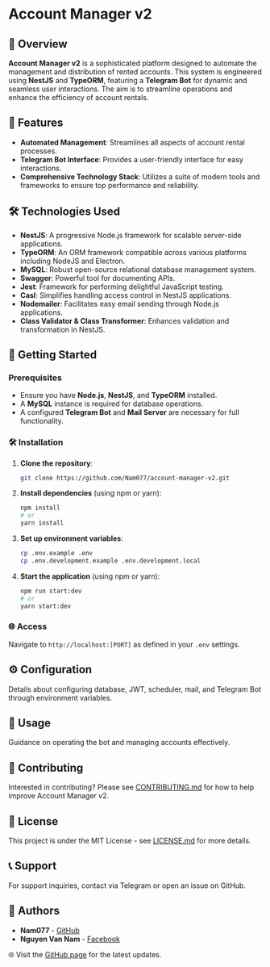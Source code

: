 
# Account Manager v2

## 🌟 Overview
**Account Manager v2** is a sophisticated platform designed to automate the management and distribution of rented accounts. This system is engineered using **NestJS** and **TypeORM**, featuring a **Telegram Bot** for dynamic and seamless user interactions. The aim is to streamline operations and enhance the efficiency of account rentals.

## 🚀 Features
- **Automated Management**: Streamlines all aspects of account rental processes.
- **Telegram Bot Interface**: Provides a user-friendly interface for easy interactions.
- **Comprehensive Technology Stack**: Utilizes a suite of modern tools and frameworks to ensure top performance and reliability.

## 🛠 Technologies Used
- **NestJS**: A progressive Node.js framework for scalable server-side applications.
- **TypeORM**: An ORM framework compatible across various platforms including NodeJS and Electron.
- **MySQL**: Robust open-source relational database management system.
- **Swagger**: Powerful tool for documenting APIs.
- **Jest**: Framework for performing delightful JavaScript testing.
- **Casl**: Simplifies handling access control in NestJS applications.
- **Nodemailer**: Facilitates easy email sending through Node.js applications.
- **Class Validator & Class Transformer**: Enhances validation and transformation in NestJS.

## 🔧 Getting Started

### Prerequisites
- Ensure you have **Node.js**, **NestJS**, and **TypeORM** installed.
- A **MySQL** instance is required for database operations.
- A configured **Telegram Bot** and **Mail Server** are necessary for full functionality.

### 🛠 Installation
1. **Clone the repository**:
   ```bash
   git clone https://github.com/Nam077/account-manager-v2.git
   ```
2. **Install dependencies** (using npm or yarn):
   ```bash
   npm install
   # or
   yarn install
   ```
3. **Set up environment variables**:
   ```bash
   cp .env.example .env
   cp .env.development.example .env.development.local
   ```
4. **Start the application** (using npm or yarn):
   ```bash
   npm run start:dev
   # or
   yarn start:dev
   ```

### 🌐 Access
Navigate to `http://localhost:[PORT]` as defined in your `.env` settings.

## ⚙️ Configuration
Details about configuring database, JWT, scheduler, mail, and Telegram Bot through environment variables.

## 📝 Usage
Guidance on operating the bot and managing accounts effectively.

## 🤝 Contributing
Interested in contributing? Please see [CONTRIBUTING.md](CONTRIBUTING.md) for how to help improve Account Manager v2.

## 📜 License
This project is under the MIT License - see [LICENSE.md](LICENSE.md) for more details.

## 📞 Support
For support inquiries, contact via Telegram or open an issue on GitHub.

## 👤 Authors
- **Nam077** - [GitHub](http://github.com/Nam077)
- **Nguyen Van Nam** - [Facebook](http://facebook.com/nam077.me)

🌐 Visit the [GitHub page](https://github.com/Nam077/account-manager-v2) for the latest updates.
